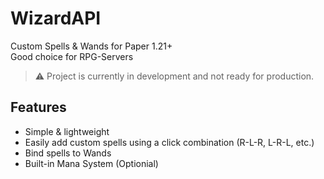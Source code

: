 # WizardAPI
 Custom Spells & Wands for Paper 1.21+
 <br>
 Good choice for RPG-Servers
> :warning: Project is currently in development and not ready for production.

## Features
- Simple & lightweight
- Easily add custom spells using a click combination (R-L-R, L-R-L, etc.)
- Bind spells to Wands
- Built-in Mana System (Optionial)
